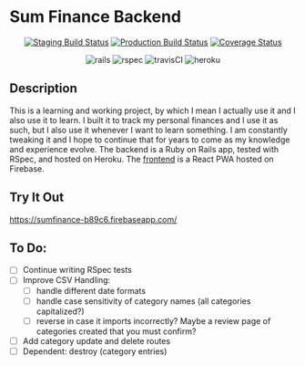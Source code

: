 
# Sum Finance Backend
<p align="center">
  <a href="https://travis-ci.org/travisdock/sum-backend.svg?branch=staging"><img src="https://img.shields.io/travis/travisdock/sum-backend/production.svg?style=plastic&label=Staging+Build" alt="Staging Build Status"></a>
  <a href="https://travis-ci.org/travisdock/sum-backend.svg?branch=production"><img src="https://img.shields.io/travis/travisdock/sum-backend/production.svg?style=plastic&label=Production+Build" alt="Production Build Status"></a>
  <a href='https://coveralls.io/github/travisdock/sum-backend?branch=production'><img 
  src="https://img.shields.io/coveralls/travisdock/sum-backend/production.svg?style=plastic&label=Coveralls+Coverage" alt='Coverage Status' /></a>

</p>

<p align="center">
<img src="https://user-images.githubusercontent.com/36681963/46639201-cba21300-cb32-11e8-9db8-27cabb7ed5f0.jpg" alt="rails" title="Built with Ruby on Rails">
<img src="https://user-images.githubusercontent.com/36681963/46639336-5e42b200-cb33-11e8-87df-2b30f6c3deb1.jpg" alt="rspec" title="Tested with RSpec">
<img src="https://user-images.githubusercontent.com/36681963/46639150-84b41d80-cb32-11e8-88c5-a7903ffad743.jpg" alt="travisCI" title="Continuous Integration with Travis CI">
<img src="https://user-images.githubusercontent.com/36681963/46583393-29940500-ca24-11e8-948b-9fd2591490de.jpg" alt="heroku" title="Deployed on Heroku">
</p>

## Description
This is a learning and working project, by which I mean I actually use it and I also use it to learn. I built it to track my personal finances and I use it as such, but I also use it whenever I want to learn something.  I am constantly tweaking it and I hope to continue that for years to come as my knowledge and experience evolve. The backend is a Ruby on Rails app, tested with RSpec, and hosted on Heroku.
The [frontend](https://github.com/travisdock/sum-frontend) is a React PWA hosted on Firebase.

## Try It Out
https://sumfinance-b89c6.firebaseapp.com/

## To Do:
- [ ] Continue writing RSpec tests
- [ ] Improve CSV Handling:
  - [ ] handle different date formats
  - [ ] handle case sensitivity of category names (all categories capitalized?)
  - [ ] reverse in case it imports incorrectly? Maybe a review page of categories created that you must confirm?
- [ ] Add category update and delete routes
- [ ] Dependent: destroy (category entries)
